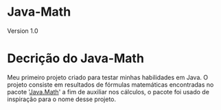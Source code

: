 # Java-Math
Version 1.0
# Decrição do Java-Math
Meu primeiro projeto criado para testar minhas habilidades em Java. O projeto consiste em resultados de fórmulas matemáticas encontradas no pacote '[Java.Math](https://docs.oracle.com/javase/8/docs/api/java/lang/Math.html)' a fim de auxiliar nos cálculos, o pacote foi usado de inspiração para o nome desse projeto.

